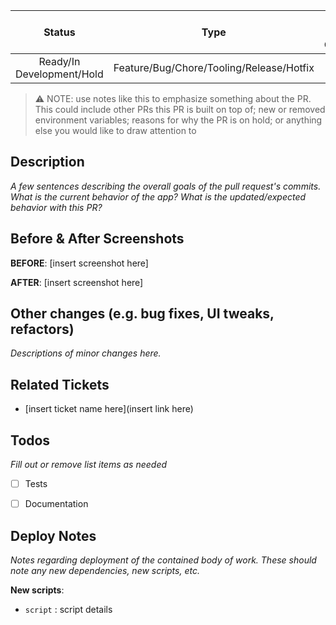 | Status  | Type  | Env Vars Change |
| :---: | :---: | :---: |
| Ready/In Development/Hold | Feature/Bug/Chore/Tooling/Release/Hotfix | Yes/No |

> ⚠️  NOTE: use notes like this to emphasize something about the PR. This could
> include other PRs this PR is built on top of; new or removed environment
> variables; reasons for why the PR is on hold; or anything else you would like
> to draw attention to

## Description

_A few sentences describing the overall goals of the pull request's commits.
What is the current behavior of the app? What is the updated/expected behavior
with this PR?_


## Before & After Screenshots

**BEFORE**:
[insert screenshot here]

**AFTER**:
[insert screenshot here]


## Other changes (e.g. bug fixes, UI tweaks, refactors)

_Descriptions of minor changes here._


## Related Tickets

* [insert ticket name here](insert link here)


## Todos

_Fill out or remove list items as needed_

- [ ] Tests
- [ ] Documentation


## Deploy Notes

_Notes regarding deployment of the contained body of work. These should note any
new dependencies, new scripts, etc._

**New scripts**:

- `script` : script details

